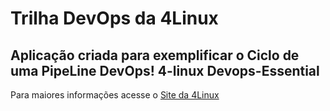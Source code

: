 # Trilha DevOps da 4Linux

<!-- Altere a Flag abaixo com sua URL do seu usuário do Github -->
<!--
![Pipeline Status](https://github.com/<USER>/DevOpsLab-HelloWorld/actions/workflows/pipeline.yml/badge.svg) 
-->

## Aplicação criada para exemplificar o Ciclo de uma PipeLine DevOps! 4-linux Devops-Essential


Para maiores informações acesse o [Site da 4Linux](https://www.4linux.com.br/cursos/devops)
